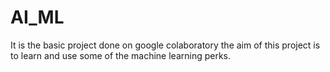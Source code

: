 # AI_ML
It is the basic project done on google colaboratory 
the aim of this project is to learn and use some of the machine learning perks.

